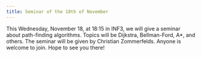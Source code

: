 ```yaml
---
title: Seminar of the 18th of November
---
```


This Wednesday, November 18, at 18:15 in INF3, we will give a seminar about path-finding algorithms. Topics will be Dijkstra, Bellman-Ford, A*, and others. The seminar will be given by Christian Zommerfelds. Anyone is welcome to join. Hope to see you there!
